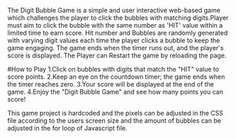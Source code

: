 The Digit Bubble Game is a simple and user interactive web-based game which challenges the player to click the bubbles with matching digits.Player must aim to click the bubble with the same number as 'HIT' value within a limited time to earn score.
Hit number and Bubbles are randomly generated with varying digit values each time the player clicks a bubble to keep the game engaging.
The game ends when the timer runs out, and the player's score is displayed.
The Player can Restart the game by reloading the page.

#How to Play
1.Click on bubbles with digits that match the "HIT" value to score points.
2.Keep an eye on the countdown timer; the game ends when the timer reaches zero.
3.Your score will be displayed at the end of the game.
4.Enjoy the "Digit Bubble Game" and see how many points you can score!

This game project is hardcoded and the pixels can be adjusted in the CSS file according to the users screen size and the amount of bubbles can be adjusted in the for loop of Javascript file.
